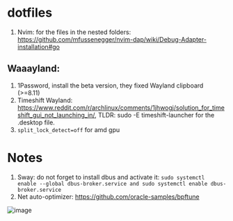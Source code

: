 # dotfiles
1. Nvim: for the files in the nested folders: https://github.com/mfussenegger/nvim-dap/wiki/Debug-Adapter-installation#go

## Waaayland:
1. 1Password, install the beta version, they fixed Wayland clipboard (>=8.11)
2. Timeshift Wayland: https://www.reddit.com/r/archlinux/comments/1jhwogj/solution_for_timeshift_gui_not_launching_in/, TLDR: sudo -E timeshift-launcher for the .desktop file.
3. `split_lock_detect=off` for amd gpu

# Notes
1. Sway: do not forget to install dbus and activate it: `sudo systemctl enable --global dbus-broker.service and sudo systemctl enable dbus-broker.service`
2. Net auto-optimizer: https://github.com/oracle-samples/bpftune

![image](https://user-images.githubusercontent.com/8040338/118793520-5cbbf780-b8a1-11eb-94e7-6f124a906bea.png)
